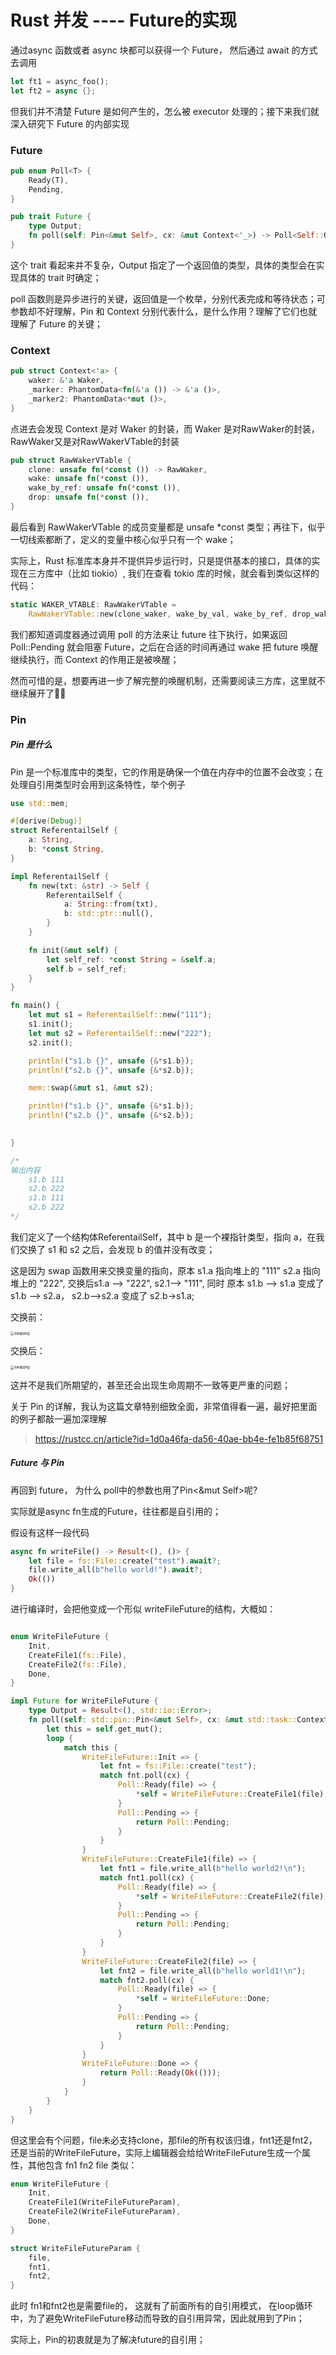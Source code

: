 # Rust 并发 ---- Future的实现

 通过async 函数或者 async 块都可以获得一个 Future， 然后通过 await 的方式去调用

```rust
let ft1 = async_foo();
let ft2 = async {};
```

但我们并不清楚 Future 是如何产生的，怎么被 executor 处理的；接下来我们就深入研究下 Future 的内部实现

### Future

```rust
pub enum Poll<T> {
    Ready(T),
    Pending,
}

pub trait Future {
    type Output;
    fn poll(self: Pin<&mut Self>, cx: &mut Context<'_>) -> Poll<Self::Output>;
}
```



这个 trait 看起来并不复杂，Output 指定了一个返回值的类型，具体的类型会在实现具体的 trait 时确定；

poll 函数则是异步进行的关键，返回值是一个枚举，分别代表完成和等待状态；可参数却不好理解，Pin 和 Context 分别代表什么，是什么作用？理解了它们也就理解了 Future 的关键；



### Context

```rust
pub struct Context<'a> {
    waker: &'a Waker,
    _marker: PhantomData<fn(&'a ()) -> &'a ()>,
    _marker2: PhantomData<*mut ()>,
}
```

点进去会发现 Context 是对 Waker 的封装，而 Waker 是对RawWaker的封装，RawWaker又是对RawWakerVTable的封装

```rust
pub struct RawWakerVTable {
    clone: unsafe fn(*const ()) -> RawWaker,
    wake: unsafe fn(*const ()),
    wake_by_ref: unsafe fn(*const ()),
    drop: unsafe fn(*const ()),
}
```

最后看到 RawWakerVTable 的成员变量都是 unsafe *const 类型；再往下，似乎一切线索都断了，定义的变量中核心似乎只有一个 wake；

实际上，Rust 标准库本身并不提供异步运行时，只是提供基本的接口，具体的实现在三方库中（比如 tiokio）, 我们在查看 tokio 库的时候，就会看到类似这样的代码：

```rust
static WAKER_VTABLE: RawWakerVTable =
    RawWakerVTable::new(clone_waker, wake_by_val, wake_by_ref, drop_waker);
```



我们都知道调度器通过调用 poll 的方法来让 future 往下执行，如果返回 Poll::Pending 就会阻塞 Future，之后在合适的时间再通过 wake 把 future 唤醒继续执行，而 Context 的作用正是被唤醒；

然而可惜的是，想要再进一步了解完整的唤醒机制，还需要阅读三方库，这里就不继续展开了😮‍💨

### Pin

##### Pin 是什么

Pin 是一个标准库中的类型，它的作用是确保一个值在内存中的位置不会改变；在处理自引用类型时会用到这条特性，举个例子

```rust
use std::mem;

#[derive(Debug)]
struct ReferentailSelf {
    a: String,
    b: *const String,
}

impl ReferentailSelf {
    fn new(txt: &str) -> Self {
        ReferentailSelf {
            a: String::from(txt),
            b: std::ptr::null(),
        }
    }

    fn init(&mut self) {
        let self_ref: *const String = &self.a;
        self.b = self_ref;
    }
}

fn main() {
    let mut s1 = ReferentailSelf::new("111");
    s1.init();
    let mut s2 = ReferentailSelf::new("222");
    s2.init();

    println!("s1.b {}", unsafe {&*s1.b});
    println!("s2.b {}", unsafe {&*s2.b});

    mem::swap(&mut s1, &mut s2);

    println!("s1.b {}", unsafe {&*s1.b});
    println!("s2.b {}", unsafe {&*s2.b});
  

}

/*
输出内容
	s1.b 111
	s2.b 222
	s1.b 111
	s2.b 222
*/
```

 我们定义了一个结构体ReferentailSelf，其中 b 是一个裸指针类型，指向 a，在我们交换了 s1 和 s2 之后，会发现 b 的值并没有改变；

这是因为 swap 函数用来交换变量的指向，原本 s1.a 指向堆上的 "111"  s2.a 指向堆上的 "222", 交换后s1.a --> "222", s2.1--> "111", 同时 原本 s1.b --> s1.a 变成了 s1.b --> s2.a， s2.b-->s2.a 变成了 s2.b->s1.a;



交换前：

<img src="https://github.com/FaceWaller/blogImages/blob/master/rust/swap1.png?raw=true" alt="swappng" style="zoom:40%;" />

交换后：

<img src="https://github.com/FaceWaller/blogImages/blob/master/rust/swap2.png?raw=true" alt="swappng" style="zoom:40%;" />

这并不是我们所期望的，甚至还会出现生命周期不一致等更严重的问题；

关于 Pin 的详解，我认为这篇文章特别细致全面，非常值得看一遍，最好把里面的例子都敲一遍加深理解

> https://rustcc.cn/article?id=1d0a46fa-da56-40ae-bb4e-fe1b85f68751

##### Future 与 Pin

再回到 future， 为什么 poll中的参数也用了Pin<&mut Self>呢?

实际就是async fn生成的Future，往往都是自引用的；

假设有这样一段代码

```rust
async fn writeFile() -> Result<(), ()> {
    let file = fs::File::create("test").await?;
    file.write_all(b"hello world!").await?;
    Ok(())
}
```

进行编译时，会把他变成一个形似 writeFileFuture的结构，大概如：

```rust

enum WriteFileFuture {
    Init,
    CreateFile1(fs::File),
    CreateFile2(fs::File),
    Done,
}

impl Future for WriteFileFuture {
    type Output = Result<(), std::io::Error>;
    fn poll(self: std::pin::Pin<&mut Self>, cx: &mut std::task::Context<'_>) -> std::task::Poll<Self::Output> {
        let this = self.get_mut();
        loop {
            match this {
                WriteFileFuture::Init => {
                    let fnt = fs::File::create("test");
                    match fnt.poll(cx) {
                        Poll::Ready(file) => {
                            *self = WriteFileFuture::CreateFile1(file);
                        }
                        Poll::Pending => {
                            return Poll::Pending;
                        }
                    } 
                }
                WriteFileFuture::CreateFile1(file) => {
                    let fnt1 = file.write_all(b"hello world2!\n");
                    match fnt1.poll(cx) {
                        Poll::Ready(file) => {
                            *self = WriteFileFuture::CreateFile2(file);
                        }
                        Poll::Pending => {
                            return Poll::Pending;
                        }
                    } 
                }
                WriteFileFuture::CreateFile2(file) => {
                    let fnt2 = file.write_all(b"hello world1!\n");
                    match fnt2.poll(cx) {
                        Poll::Ready(file) => {
                            *self = WriteFileFuture::Done;
                        }
                        Poll::Pending => {
                            return Poll::Pending;
                        }
                    } 
                }
                WriteFileFuture::Done => {
                    return Poll::Ready(Ok(()));
                }
            }
        }
    }
}
```

但这里会有个问题，file未必支持clone，那file的所有权该归谁，fnt1还是fnt2，还是当前的WriteFileFuture，实际上编辑器会给给WriteFileFuture生成一个属性，其他包含 fn1  fn2  file 类似：

```rust
enum WriteFileFuture {
    Init,
    CreateFile1(WriteFileFutureParam),
    CreateFile2(WriteFileFutureParam),
    Done,
}

struct WriteFileFutureParam {
    file,
    fnt1,
    fnt2,
}
```

此时 fn1和fnt2也是需要file的， 这就有了前面所有的自引用模式， 在loop循环中，为了避免WriteFileFuture移动而导致的自引用异常，因此就用到了Pin；

实际上，Pin的初衷就是为了解决future的自引用；
